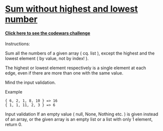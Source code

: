 # [Sum without highest and lowest number](https://www.codewars.com/kata/576b93db1129fcf2200001e6/train/javascript)

#### [Click here to see the codewars challenge](https://www.codewars.com/kata/576b93db1129fcf2200001e6/train/javascript)

Instructions:

Sum all the numbers of a given array ( cq. list ), except the highest and the lowest element ( by value, not by index! ).

The highest or lowest element respectively is a single element at each edge, even if there are more than one with the same value.

Mind the input validation.

Example

```
{ 6, 2, 1, 8, 10 } => 16
{ 1, 1, 11, 2, 3 } => 6
```

Input validation
If an empty value ( null, None, Nothing etc. ) is given instead of an array, or the given array is an empty list or a list with only 1 element, return 0.

